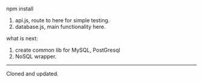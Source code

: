 npm install
1. api.js, route to here for simple testing.
2. database.js, main functionality here.

what is next:
1. create common lib for MySQL, PostGresql
2. NoSQL wrapper.

************
Cloned and updated.
